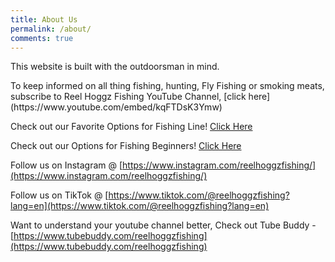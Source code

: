 ```yaml
---
title: About Us
permalink: /about/
comments: true
---
```


<div class="row justify-content-between">
<div class="col-md-8 pr-5">

<p>This website is built with the outdoorsman in mind. </p>

</div>

<div class="col-md-4">

<div class="sticky-top sticky-top-80">
To keep informed on all thing fishing, hunting, Fly Fishing or smoking meats, subscribe to Reel Hoggz Fishing YouTube Channel, [click here](https://www.youtube.com/embed/kqFTDsK3Ymw)

Check out our Favorite Options for Fishing Line!
[Click Here](https://kit.co/jrspinella/fishing-line-kit)

Check out our Options for Fishing Beginners!
[Click Here](https://kit.co/jrspinella/fishing-rod-kit)

Follow us on Instagram @ [https://www.instagram.com/reelhoggzfishing/](https://www.instagram.com/reelhoggzfishing/)

Follow us on TikTok @ [https://www.tiktok.com/@reelhoggzfishing?lang=en](https://www.tiktok.com/@reelhoggzfishing?lang=en)

Want to understand your youtube channel better, Check out Tube Buddy - [https://www.tubebuddy.com/reelhoggzfishing](https://www.tubebuddy.com/reelhoggzfishing)

</div>
</div>
</div>